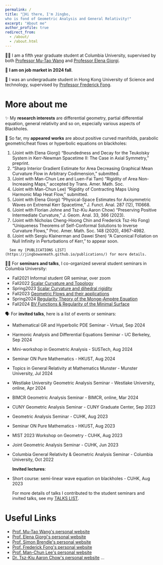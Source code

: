 ```yaml
---
permalink: /
title: "👋Hi there, I'm Jingbo, 
who is fond of Geometric Analysis and General Relativity!"
excerpt: "About me" 
author_profile: true
redirect_from: 
  - /about/
  - /about.html
---
```


🧑‍🎓 I am a fifth year graduate student at Columbia University, supervised by both [Professor Mu-Tao Wang](http://www.math.columbia.edu/~mtwang/) and [Professor Elena Giorgi](http://www.math.columbia.edu/~egiorgi/). 

🙋 __I am on job market in 2024 fall__.
    
🏫 I was an undergraduate student in Hong Kong University of Science and technology, supervised by [Professor Frederick Fong](https://frederickfong.me).


# More about me


✨ My __research interests__ are differential geometry, partial differential equation, general relativity and so on, especially various aspects of Blackholes.

📃 So far, my __appeared works__ are about positive curved manifolds, parabolic geometric/heat flows or hyperbolic equations on blackholes:

   1.	(Joint with Elena Giorgi) “Boundedness and Decay for the Teukolsky System in Kerr-Newman Spacetime II: The Case  in Axial Symmetry,” preprint.
   2.	“Sharp Interior Gradient Estimate for Area Decreasing Graphical Mean Curvature Flow in Arbitrary Codimension,” submitted.
   3.	(Joint with Man-Chun Lee and Luen-Fai Tam) “Rigidity of Area Non-Increasing Maps,” accepted by Trans. Amer. Math. Soc.
   4.	(Joint with Man-Chun Lee) “Rigidity of Contracting Maps Using Harmonic Map Heat Flow,” submitted.
   5.	(Joint with Elena Giorgi) “Physical-Space Estimates for Axisymmetric Waves on Extremal Kerr Spacetime,” J. Funct. Anal. 287 (12), 110668.
   6.	(Joint with Florian Johne and Tsz-Kiu Aaron Chow) “Preserving Positive Intermediate Curvature,” J. Geom. Anal. 33, 366 (2023).
   7.	(Joint with Nicholas Cheng-Hoong Chin and Frederick Tsz-Ho Fong) “Uniqueness Theorems of Self-Conformal Solutions to Inverse Curvature Flows,” Proc. Amer. Math. Soc. 148 (2020), 4967-4982.
   8.	(Joint with Sergiu Klainerman and Dawei Shen) “A Canonical Foliation on Null Infinity in Perturbations of Kerr,” to appear soon.
   
      See my [PUBLICATIONS LIST](https://jingbowanmath.github.io/publications/) for more details.

🧑‍🏫 For __seminars and talks__, I co-organized several student seminars in Columbia University: 

- Fall2021   Informal student GR seminar, over zoom
- Fall2022   [Scalar Curvature and Topology](https://math.columbia.edu/~axu/seminars/scalar-curvature-seminar-post/)
- Spring2023 [Scalar Curvature and dihedral rigidity](http://math.columbia.edu/~ypharry/seminar/dihedral-rigidity.html)
- Fall2023   [Geometric Flows and their applications](http://math.columbia.edu/~ypharry/seminar/mcf)
- Spring2024 [Regularity Theory of the Monge-Ampère Equation](https://www.math.columbia.edu/~ypharry/seminar/ma)
- Fall2024   [BV Functions & Regularity of the Minimal Surface](https://www.math.columbia.edu/~jingbowan/StudentPDEfall2024)

🗣️ For __invited talks__, here is a list of events or seminars:

- Mathematical GR and Hyperbolic PDE Seminar - Virtual, Sep 2024
- Harmonic Analysis and Differential Equations Seminar - UC Berkeley, Sep 2024
- Mini-workshop in Geometric Analysis - SUSTech, Aug 2024
- Seminar ON Pure Mathematics - HKUST, Aug 2024
- Topics in General Relativity at Mathematics Munster - Munster University, Jul 2024
- Westlake University Geometric Analysis Seminar - Westlake University, online, Apr 2024
- BIMCR Geometric Analysis Seminar - BIMCR, online, Mar 2024
- CUNY Geometric Analysis Seminar - CUNY Graduate Center, Sep 2023
- Geometric Analysis Seminar - CUHK, Aug 2023
- Seminar ON Pure Mathematics - HKUST, Aug 2023
- MIST 2023 Workshop on Geometry - CUHK, Aug 2023
- Joint Geometric Analysis Seminar - CUHK, Jun 2023
- Columbia General Relativity & Geometric Analysis Seminar - Columbia University, Oct 2022

   __Invited lectures__:
- Short course: semi-linear wave equation on blackholes - CUHK, Aug 2023
   
  For more details of talks I contributed to the student seminars and invited talks, see my [TALKS LIST](https://jingbowanmath.github.io/talks/).


# Useful Links

  * [Prof. Mu-Tao Wang's personal website](http://www.math.columbia.edu/~mtwang/)
  * [Prof. Elena Giorgi's personal website](http://www.math.columbia.edu/~egiorgi/)
  * [Prof. Simon Brendle's personal website](http://www.columbia.edu/~sab2280/main.html)
  * [Prof. Frederick Fong's personal website](https://frederickfong.me)
  * [Prof. Man-Chun Lee's personal website](https://sites.google.com/view/mcleemath/home?pli=1&authuser=1)
  * [Dr. Tsz-Kiu Aaron Chow's personal website](https://math.columbia.edu/~achow/)
  ...
